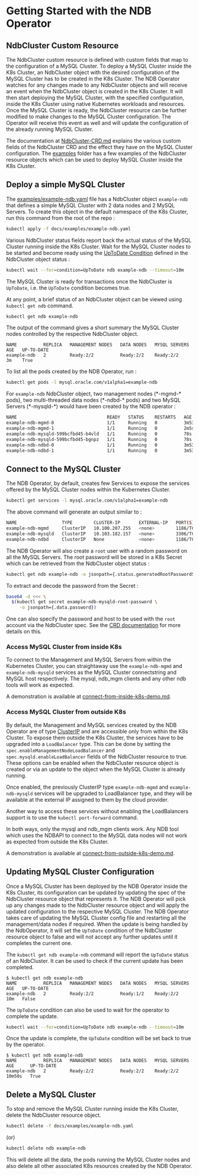 # Getting Started with the NDB Operator

## NdbCluster Custom Resource

The NdbCluster custom resource is defined with custom fields that map to the configuration of a MySQL Cluster. To deploy a MySQL Cluster inside the K8s Cluster, an NdbCluster object with the desired configuration of the MySQL Cluster has to be created in the K8s Cluster. The NDB Operator watches for any changes made to any NdbCluster objects and will receive an event when the NdbCluster object is created in the K8s Cluster. It will then start deploying the MySQL Cluster, with the specified configuration, inside the K8s Cluster using native Kubernetes workloads and resources. Once the MySQL Cluster is ready, the NdbCluster resource can be further modified to make changes to the MySQL Cluster configuration. The Operator will receive this event as well and will update the configuration of the already running MySQL Cluster.

The documentation at [NdbCluster-CRD.md](NdbCluster-CRD.md) explains the various custom fields of the NdbCluster CRD and the effect they have on the MySQL Cluster configuration. The [examples](examples) folder has a few examples of the NdbCluster resource objects which can be used to deploy MySQL Cluster inside the K8s Cluster.

## Deploy a simple MySQL Cluster

The [examples/example-ndb.yaml](examples/example-ndb.yaml) file has a NdbCluster object `example-ndb` that defines a simple MySQL Cluster with 2 data nodes and 2 MySQL Servers. To create this object in the default namespace of the K8s Cluster, run this command from the root of the repo :

```sh
kubectl apply -f docs/examples/example-ndb.yaml
```

Various NdbCluster status fields report back the actual status of the MySQL Cluster running inside the K8s Cluster. Wait for the MySQL Cluster nodes to be started and become ready using the [UpToDate Condition](NdbCluster-CRD.md#ndbclusterconditiontypestring-alias) defined in the NdbCluster object status :
```sh
kubectl wait --for=condition=UpToDate ndb example-ndb --timeout=10m
```

The MySQL Cluster is ready for transactions once the NdbCluster is `UpToDate`, i.e. the `UpToDate` condition becomes true.

At any point, a brief status of an NdbCluster object can be viewed using `kubectl get ndb` command.
```sh
kubectl get ndb example-ndb
```
The output of the command gives a short summary the MySQL Cluster nodes controlled by the respective NdbCluster object.
```
NAME          REPLICA   MANAGEMENT NODES   DATA NODES   MYSQL SERVERS   AGE   UP-TO-DATE
example-ndb   2         Ready:2/2          Ready:2/2    Ready:2/2       3m    True
```
To list all the pods created by the NDB Operator, run :

```sh
kubectl get pods -l mysql.oracle.com/v1alpha1=example-ndb
```

For `example-ndb` NdbCluster object, two management nodes (\*-mgmd-\* pods), two multi-threaded data nodes (\*-ndbd-\* pods) and two MySQL Servers (\*-mysqld-\*) would have been created by the NDB operator :
```sh
NAME                                  READY   STATUS    RESTARTS   AGE
example-ndb-mgmd-0                    1/1     Running   0          3m53s
example-ndb-mgmd-1                    1/1     Running   0          2m5s
example-ndb-mysqld-599bcfbd45-b4vld   1/1     Running   0          78s
example-ndb-mysqld-599bcfbd45-bgnpz   1/1     Running   0          78s
example-ndb-ndbd-0                    1/1     Running   0          3m53s
example-ndb-ndbd-1                    1/1     Running   0          3m53s
```

## Connect to the MySQL Cluster

The NDB Operator, by default, creates few Services to expose the services offered by the MySQL Cluster nodes within the Kubernetes Cluster.

```sh
kubectl get services -l mysql.oracle.com/v1alpha1=example-ndb
```

The above command will generate an output similar to :

```sh
NAME                 TYPE        CLUSTER-IP       EXTERNAL-IP   PORT(S)    AGE
example-ndb-mgmd     ClusterIP   10.100.207.255   <none>        1186/TCP   5m
example-ndb-mysqld   ClusterIP   10.103.182.157   <none>        3306/TCP   5m
example-ndb-ndbd     ClusterIP   None             <none>        1186/TCP   5m
```

The NDB Operator will also create a `root` user with a random password on all the MySQL Servers. The root password will be stored in a K8s Secret which can be retrieved from the NdbCluster object status :

```sh
kubectl get ndb example-ndb -o jsonpath={.status.generatedRootPasswordSecretName}
```

To extract and decode the password from the Secret :
```sh
base64 -d <<< \
  $(kubectl get secret example-ndb-mysqld-root-password \
     -o jsonpath={.data.password})
```
One can also specify the password and host to be used with the `root` account via the NdbCluster spec. See the [CRD documentation](NdbCluster-CRD.md#ndbmysqldspec) for more details on this.

### Access MySQL Cluster from inside K8s

To connect to the Management and MySQL Servers from within the Kubernetes Cluster,  you can straightaway use the `example-ndb-mgmd` and `example-ndb-mysqld` services as the MySQL Cluster connectstring and MySQL host respectively.
The mysql, ndb_mgm clients and any other ndb tools will work as expected.

A demonstration is available at [connect-from-inside-k8s-demo.md](connect-from-inside-k8s-demo.md).

### Access MySQL Cluster from outside K8s

By default, the Management and MySQL services created by the NDB Operator are of type [ClusterIP](https://kubernetes.io/docs/concepts/services-networking/service/#publishing-services-service-types) and are accessible only from within the K8s Cluster. To expose them outside the K8s Cluster, the services have to be upgraded into a `LoadBalancer` type. This can be done by setting the `spec.enableManagementNodeLoadBalancer` and `spec.mysqld.enableLoadBalancer` fields of the NdbCluster resource to true. These options can be enabled when the NdbCluster resource object is created or via an update to the object when the MySQL Cluster is already running.

Once enabled, the previously ClusterIP type `example-ndb-mgmd` and `example-ndb-mysqld` services will be upgraded to LoadBalancer type, and they will be available at the external IP assigned to them by the cloud provider.

Another way to access these services without enabling the LoadBalancers support is to use the `kubectl port-forward` command.

In both ways, only the mysql and ndb_mgm clients work. Any NDB tool which uses the NDBAPI to connect to the MySQL data nodes will not work as expected from outside the K8s Cluster.

A demonstration is available at [connect-from-outside-k8s-demo.md](connect-from-outside-k8s-demo.md).

## Updating MySQL Cluster Configuration

Once a MySQL Cluster has been deployed by the NDB Operator inside the K8s Cluster, its configuration can be updated by updating the spec of the NdbCluster resource object that represents it. The NDB Operator will pick up any changes made to the NdbCluster resource object and will apply the updated configuration to the respective MySQL Cluster. The NDB Operator takes care of updating the MySQL Cluster config file and restarting all the management/data nodes if required. When the update is being handled by the NdbOperator, it will set the `UpToDate` condition of the NdbCluster resource object to false and will not accept any further updates until it completes the current one.

The `kubectl get ndb example-ndb` command will report the `UpToDate` status of an NdbCluster. It can be used to check if the current update has been completed.
```
$ kubectl get ndb example-ndb
NAME          REPLICA   MANAGEMENT NODES   DATA NODES   MYSQL SERVERS   AGE   UP-TO-DATE
example-ndb   2         Ready:2/2          Ready:1/2    Ready:2/2       10m   False
```

The `UpToDate` condition can also be used to wait for the operator to complete the update.
```sh
kubectl wait --for=condition=UpToDate ndb example-ndb --timeout=10m
```

Once the update is complete, the `UpToDate` condition will be set back to true by the operator.
```
$ kubectl get ndb example-ndb
NAME          REPLICA   MANAGEMENT NODES   DATA NODES   MYSQL SERVERS   AGE      UP-TO-DATE
example-ndb   2         Ready:2/2          Ready:2/2    Ready:2/2       10m50s   True
```

## Delete a MySQL Cluster
To stop and remove the MySQL Cluster running inside the K8s Cluster, delete the NdbCluster resource object.

```sh
kubectl delete -f docs/examples/example-ndb.yaml
```
(or)
```sh
kubectl delete ndb example-ndb
```
This will delete all the data, the pods running the MySQL Cluster nodes and also delete all other associated K8s resources created by the NDB Operator.
